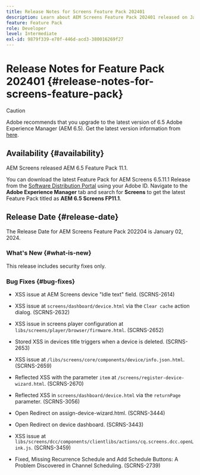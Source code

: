 ```yaml
---
title: Release Notes for Screens Feature Pack 202401
description: Learn about AEM Screens Feature Pack 202401 released on January 02, 2024.
feature: Feature Pack
role: Developer
level: Intermediate
exl-id: 9879f339-e70f-446d-acd3-380016269f27
---
```

# Release Notes for Feature Pack 202401 {#release-notes-for-screens-feature-pack}

>[!CAUTION]
>Adobe recommends that you upgrade to the latest version of 6.5 Adobe Experience Manager (AEM 6.5). Get the latest version information from [here](https://experienceleague.adobe.com/en/docs/experience-manager-65/content/release-notes/release-notes).

## Availability {#availability}

AEM Screens released AEM 6.5 Feature Pack 11.1.

You can download the latest Feature Pack for AEM Screens 6.5.11.1 Release from the [Software Distribution Portal](https://experience.adobe.com/#/downloads/content/software-distribution/en/aem.html) using your Adobe ID. Navigate to the **Adobe Experience Manager** tab and search for **Screens** to get the latest Feature Pack titled as **AEM 6.5 Screens FP11.1**.

## Release Date {#release-date}

The Release Date for AEM Screens Feature Pack 202204 is January 02, 2024.

### What's New {#what-is-new}

This release includes security fixes only.

### Bug Fixes {#bug-fixes}

* XSS issue at AEM Screens device "Idle text" field. (SCRNS-2614)

* XSS issue at `screens/dashboard/device.html` via the `Clear cache` action dialog. (SCRNS-2632)

* XSS issue in screens player configuration at `libs/screens/player/browser/firmware.html`. (SCRNS-2652)

* Stored XSS in devices title triggers when a device is deleted. (SCRNS-2653)

* XSS issue at `/libs/screens/core/components/device/info.json.html`. (SCRNS-2659)

* Reflected XSS with the parameter `item` at `/screens/register-device-wizard.html`. (SCRNS-2670)

* Reflected XSS in `screens/dashboard/device.html` via the `returnPage` parameter. (SCRNS-3056)

* Open Redirect on assign-device-wizard.html. (SCRNS-3444)

* Open Redirect on device dashboard. (SCRNS-3443)

* XSS issue at `libs/screens/dcc/components/clientlibs/actions/cq.screens.dcc.openLink.js`. (SCRNS-3459)

* Fixed, Missing Recurrence Schedule and Add Schedule Buttons: A Problem Discovered in Channel Scheduling. (SCRNS-2739)

